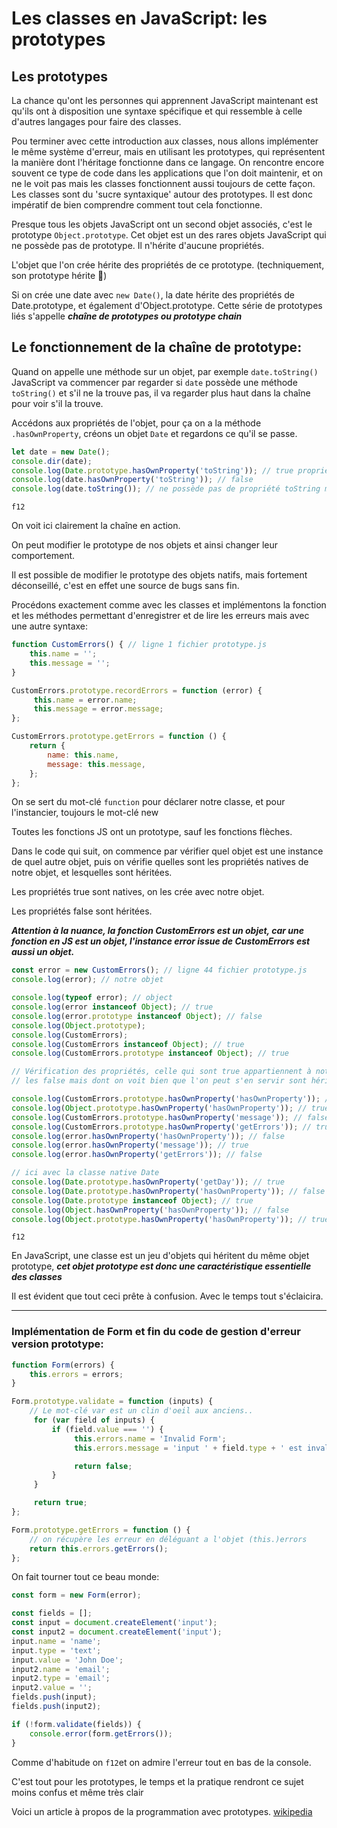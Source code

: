 # Les classes en JavaScript: les prototypes


## Les prototypes

La chance qu'ont les personnes qui apprennent JavaScript maintenant est qu'ils ont à disposition une syntaxe spécifique et qui ressemble à celle d'autres langages pour faire des classes.

Pou terminer avec cette introduction aux classes, nous allons implémenter le même système d'erreur, mais en utilisant les prototypes, qui représentent la manière dont l'héritage fonctionne dans ce langage. On rencontre encore souvent ce type de code dans les applications que l'on doit maintenir, et on ne le voit pas mais les classes fonctionnent aussi toujours de cette façon. Les classes sont du 'sucre syntaxique' autour des prototypes. Il est donc impératif de bien comprendre comment tout cela fonctionne.

Presque tous les objets JavaScript ont un second objet associés, c'est le prototype `Object.prototype`. Cet objet est un des rares objets JavaScript qui ne possède pas de prototype. Il n'hérite d'aucune propriétés.

L'objet que l'on crée hérite des propriétés de ce prototype. (techniquement, son prototype hérite 🤯)

Si on crée une date avec `new Date()`, la date hérite des propriétés de Date.prototype, et également d'Object.prototype. Cette série de prototypes liés s'appelle **_chaîne de prototypes ou prototype chain_**

## Le fonctionnement de la chaîne de prototype:

Quand on appelle une méthode sur un objet, par exemple `date.toString()` JavaScript va commencer par regarder si `date` possède une méthode `toString()` et s'il ne la trouve pas, il va regarder plus haut dans la chaîne pour voir s'il la trouve.

Accédons aux propriétés de l'objet, pour ça on a la méthode `.hasOwnProperty`, créons un objet `Date` et regardons ce qu'il se passe.
```javascript
let date = new Date();
console.dir(date);
console.log(Date.prototype.hasOwnProperty('toString')); // true propriété native.
console.log(date.hasOwnProperty('toString')); // false
console.log(date.toString()); // ne possède pas de propriété toString mais on peut s'en servir puisqu'on l'hérite du constructeur Date 
```
`f12`

On voit ici clairement la chaîne en action.

On peut modifier le prototype de nos objets et ainsi changer leur comportement.

Il est possible de modifier le prototype des objets natifs, mais fortement déconseillé, c'est en effet une source de bugs sans fin.

Procédons exactement comme avec les classes et implémentons la fonction et les méthodes permettant d'enregistrer et de lire les erreurs mais avec une autre syntaxe:
```javascript
function CustomErrors() { // ligne 1 fichier prototype.js
    this.name = '';
    this.message = '';
}

CustomErrors.prototype.recordErrors = function (error) {
     this.name = error.name;
     this.message = error.message;
};

CustomErrors.prototype.getErrors = function () {
    return {
        name: this.name,
        message: this.message,
    };
};
```

On se sert du mot-clé `function` pour déclarer notre classe, et pour l'instancier, toujours le mot-clé new

Toutes les fonctions JS ont un prototype, sauf les fonctions flèches.

Dans le code qui suit, on commence par vérifier quel objet est une instance de quel autre objet, puis on vérifie quelles sont les propriétés natives de notre objet, et lesquelles sont héritées.

Les propriétés true sont natives, on les crée avec notre objet.

Les propriétés false sont héritées.

**_Attention à la nuance, la fonction CustomErrors est un objet, car une fonction en JS est un objet, l'instance error issue de CustomErrors est aussi un objet._**

```javascript
const error = new CustomErrors(); // ligne 44 fichier prototype.js
console.log(error); // notre objet

console.log(typeof error); // object
console.log(error instanceof Object); // true
console.log(error.prototype instanceof Object); // false
console.log(Object.prototype);
console.log(CustomErrors);
console.log(CustomErrors instanceof Object); // true
console.log(CustomErrors.prototype instanceof Object); // true

// Vérification des propriétés, celle qui sont true appartiennent à notre objet;
// les false mais dont on voit bien que l'on peut s'en servir sont héritées d'Object.prototype.

console.log(CustomErrors.prototype.hasOwnProperty('hasOwnProperty')); // false
console.log(Object.prototype.hasOwnProperty('hasOwnProperty')); // true
console.log(CustomErrors.prototype.hasOwnProperty('message')); // false
console.log(CustomErrors.prototype.hasOwnProperty('getErrors')); // true
console.log(error.hasOwnProperty('hasOwnProperty')); // false
console.log(error.hasOwnProperty('message')); // true
console.log(error.hasOwnProperty('getErrors')); // false

// ici avec la classe native Date
console.log(Date.prototype.hasOwnProperty('getDay')); // true
console.log(Date.prototype.hasOwnProperty('hasOwnProperty')); // false
console.log(Date.prototype instanceof Object); // true
console.log(Object.hasOwnProperty('hasOwnProperty')); // false
console.log(Object.prototype.hasOwnProperty('hasOwnProperty')); // true
```

`f12`

En JavaScript, une classe est un jeu d'objets qui héritent du même objet prototype, **_cet objet prototype est donc une caractéristique essentielle des classes_**

Il est évident que tout ceci prête à confusion. Avec le temps tout s'éclaicira.

* * *

### Implémentation de Form et fin du code de gestion d'erreur version prototype:

```javascript
function Form(errors) {
    this.errors = errors;
}

Form.prototype.validate = function (inputs) {
    // Le mot-clé var est un clin d'oeil aux anciens..
     for (var field of inputs) {
         if (field.value === '') {
              this.errors.name = 'Invalid Form';
              this.errors.message = 'input ' + field.type + ' est invalide';

              return false;
         }
     }

     return true;
};

Form.prototype.getErrors = function () {
    // on récupère les erreur en déléguant a l'objet (this.)errors
    return this.errors.getErrors();
};
```

On fait tourner tout ce beau monde:

```javascript
const form = new Form(error);

const fields = [];
const input = document.createElement('input');
const input2 = document.createElement('input');
input.name = 'name';
input.type = 'text';
input.value = 'John Doe';
input2.name = 'email';
input2.type = 'email';
input2.value = '';
fields.push(input);
fields.push(input2);

if (!form.validate(fields)) {
    console.error(form.getErrors());
}
```

Comme d'habitude on `f12`et on admire l'erreur tout en bas de la console.

C'est tout pour les prototypes, le temps et la pratique rendront 
ce sujet moins confus et même très clair

Voici un article à propos de la programmation avec prototypes. [wikipedia](https://en.wikipedia.org/wiki/Prototype-based_programming)

